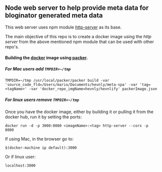 ## Node web server to help provide meta data for bloginator generated meta data

This web server uses npm module [http-server](https://www.npmjs.com/package/http-server) as its base.

The main objective of this repo is to create a docker image using the _http server_ from the above mentioned npm module that can be used with other repo's.

#### Building the [docker](https://www.docker.com/) image using [packer](https://www.packer.io/).

##### For Mac users add `TMPDIR=~/tmp`

`TMPDIR=~/tmp /usr/local/packer/packer build -var 'source_code_fld=/Users/mario/Documents/hevnly/meta-spa' -var 'tag=<tagName>' -var 'docker_repo_imgName=hevnly/hevnlify' packerImage.json`

##### For linux users remove `TMPDIR=~/tmp`

Once you have the docker image, either by building it or pulling it from the docker hub, run it by setting the ports:

`docker run -d -p 3000:8080 <imageName>:<tag> http-server --cors -p 8080`

If using Mac, in the browser go to:

`$(docker-machine ip default):3000`

Or if linux user:

`localhost:3000`